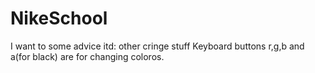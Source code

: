 # NikeSchool
I want to some advice itd: other cringe stuff
Keyboard buttons r,g,b and a(for black) are for changing coloros.
